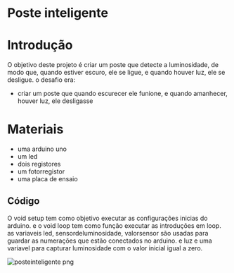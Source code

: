 # Poste inteligente

# Introdução

O objetivo deste projeto é criar um poste que detecte a luminosidade, de modo que, quando estiver escuro, ele se ligue, e quando houver luz, ele se desligue.
o desafio era:

- criar um poste que quando escurecer ele funione, e quando amanhecer, houver luz, ele desligasse

# Materiais

- uma arduino uno
- um led
- dois registores
- um fotorregistor
- uma placa de ensaio

## Código

O void setup tem como objetivo executar as configurações inicias do arduino.
e o void loop tem como função executar as introduções em loop.
as variaveis led, sensordeluminosidade, valorsensor são usadas para guardar as numerações que estão conectados no arduino.
e luz e uma variavel para capturar luminosidade com o valor inicial igual a zero.

![posteinteligente png](https://github.com/user-attachments/assets/2dba3d73-f912-49ce-9adf-4c3d67bb57ef)

